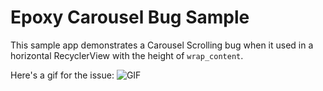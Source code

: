 # Epoxy Carousel Bug Sample

This sample app demonstrates a Carousel Scrolling bug when it used in a horizontal RecyclerView with the height of `wrap_content`.

Here's a gif for the issue:
![GIF](https://user-images.githubusercontent.com/24315306/71072948-771e0d00-21a5-11ea-9673-0e75318c1bba.gif)
